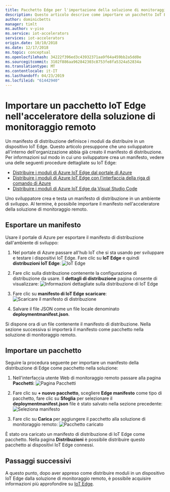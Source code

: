 ```yaml
---
title: Pacchetto Edge per l'importazione della soluzione di monitoraggio remoto - Azure | Microsoft Docs
description: Questo articolo descrive come importare un pacchetto IoT Edge nell'acceleratore della soluzione di monitoraggio remoto
author: dominicbetts
manager: timlt
ms.author: v-yiso
ms.service: iot-accelerators
services: iot-accelerators
origin.date: 10/10/2018
ms.date: 12/17/2018
ms.topic: conceptual
ms.openlocfilehash: 34222f396ed3c43932371aa9f64a459bb2a5dd0e
ms.sourcegitcommit: 3102f886aa962842303c8753fe8fa5324a52834a
ms.translationtype: MT
ms.contentlocale: it-IT
ms.lasthandoff: 04/23/2019
ms.locfileid: "61442940"
---
```

# <a name="import-an-iot-edge-package-into-your-remote-monitoring-solution-accelerator"></a>Importare un pacchetto IoT Edge nell'acceleratore della soluzione di monitoraggio remoto

Un manifesto di distribuzione definisce i moduli da distribuire in un dispositivo IoT Edge. Questo articolo presuppone che uno sviluppatore all'interno dell'organizzazione abbia già creato il manifesto di distribuzione. Per informazioni sul modo in cui uno sviluppatore crea un manifesto, vedere una delle seguenti procedure dettagliate su IoT Edge:

- [Distribuire i moduli di Azure IoT Edge dal portale di Azure](../iot-edge/how-to-deploy-modules-portal.md)
- [Distribuire i moduli di Azure IoT Edge con l'interfaccia della riga di comando di Azure](../iot-edge/how-to-deploy-modules-cli.md)
- [Distribuire i moduli di Azure IoT Edge da Visual Studio Code](../iot-edge/how-to-deploy-modules-vscode.md)

Uno sviluppatore crea e testa un manifesto di distribuzione in un ambiente di sviluppo. Al termine, è possibile importare il manifesto nell'acceleratore della soluzione di monitoraggio remoto.

## <a name="export-a-manifest"></a>Esportare un manifesto

Usare il portale di Azure per esportare il manifesto di distribuzione dall'ambiente di sviluppo:

1. Nel portale di Azure passare all'hub IoT che si sta usando per sviluppare e testare i dispositivi IoT Edge. Fare clic su **IoT Edge** e quindi **distribuzioni IoT Edge**: ![IoT Edge](media/iot-accelerators-remote-monitoring-import-edge-package/iotedge.png)

1. Fare clic sulla distribuzione contenente la configurazione di distribuzione da usare. Il **dettagli di distribuzione** pagina consente di visualizzare: ![Informazioni dettagliate sulla distribuzione di IoT Edge](media/iot-accelerators-remote-monitoring-import-edge-package/deploymentdetails.png)

1. Fare clic su **manifesto di IoT Edge scaricare**:  ![Scaricare il manifesto di distribuzione](media/iot-accelerators-remote-monitoring-import-edge-package/download.png)

1. Salvare il file JSON come un file locale denominato **deploymentmanifest.json**.

Si dispone ora di un file contenente il manifesto di distribuzione. Nella sezione successiva si importerà il manifesto come pacchetto nella soluzione di monitoraggio remoto.

## <a name="import-a-package"></a>Importare un pacchetto

Seguire la procedura seguente per importare un manifesto della distribuzione di Edge come pacchetto nella soluzione:

1. Nell'interfaccia utente Web di monitoraggio remoto passare alla pagina **Pacchetti**:  ![Pagina Pacchetti](media/iot-accelerators-remote-monitoring-import-edge-package/packagespage.png)

1. Fare clic su **+ nuovo pacchetto**, scegliere **Edge manifesto** come tipo di pacchetto, fare clic su **Sfoglia** per selezionare il **deploymentmanifest.json** file è stato salvato nella sezione precedente:  ![Seleziona manifesto](media/iot-accelerators-remote-monitoring-import-edge-package/selectmanifest.png)

1. Fare clic su **Carica** per aggiungere il pacchetto alla soluzione di monitoraggio remoto:  ![Pacchetto caricato](media/iot-accelerators-remote-monitoring-import-edge-package/uploadedpackage.png)

È stato ora caricato un manifesto di distribuzione di IoT Edge come pacchetto. Nella pagina **Distribuzioni** è possibile distribuire questo pacchetto ai dispositivi IoT Edge connessi.

## <a name="next-steps"></a>Passaggi successivi

A questo punto, dopo aver appreso come distribuire moduli in un dispositivo IoT Edge dalla soluzione di monitoraggio remoto, è possibile acquisire informazioni più approfondire su [IoT Edge](../iot-edge/about-iot-edge.md).
